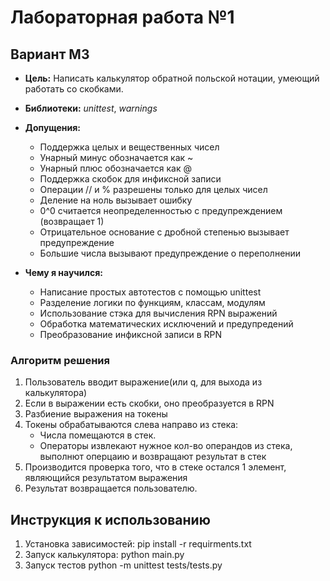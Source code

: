 # Лабораторная работа №1
## Вариант M3


* **Цель:** Написать калькулятор обратной польской нотации, умеющий работать со скобками.
* **Библиотеки:** *unittest*, *warnings*

* **Допущения:**
    - Поддержка целых и вещественных чисел
    - Унарный минус обозначается как ~
    - Унарный плюс обозначается как @
    - Поддержка скобок для инфиксной записи
    - Операции // и % разрешены только для целых чисел
    - Деление на ноль вызывает ошибку
    - 0^0 считается неопределенностью с предупреждением (возвращает 1)
    - Отрицательное основание с дробной степенью вызывает предупреждение
    - Большие числа вызывают предупреждение о переполнении

* **Чему я научился:**
    - Написание простых автотестов с помощью unittest
    - Разделение логики по функциям, классам, модулям
    - Использование стэка для вычисления RPN выражений
    - Обработка математических исключений и предупредений
    - Преобразование инфиксной записи в RPN

### Алгоритм решения
 1. Пользователь вводит выражение(или q, для выхода из калькулятора)
 2. Если в выражении есть скобки, оно преобразуется в RPN
 3. Разбиение выражения на токены
 4. Токены обрабатываются слева направо из стека:
     - Числа помещаются в стек.
     - Операторы извлекают нужное кол-во операндов из стека, выполнют оперцаию и возвращают результат в стек
 5. Производится проверка того, что в стеке остался 1 элемент, являющийся результатом выражения
 6. Результат возвращается пользователю.


## Инструкция к использованию
 1. Установка зависимостей: pip install -r requirments.txt
 2. Запуск калькулятора: python main.py
 3. Запуск тестов python -m unittest tests/tests.py
